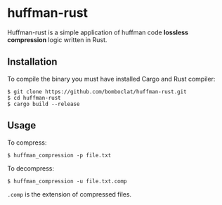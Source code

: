 # huffman-rust
Huffman-rust is a simple application of huffman code **lossless compression** logic written in Rust.

Installation
------------
To compile the binary you must have installed Cargo and Rust compiler:
```console
$ git clone https://github.com/bomboclat/huffman-rust.git
$ cd huffman-rust
$ cargo build --release
```

Usage
------
To compress:
```console
$ huffman_compression -p file.txt
```

To decompress:
```console
$ huffman_compression -u file.txt.comp
```

`.comp` is the extension of compressed files.
